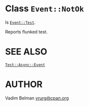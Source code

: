 Class `Event::NotOk`
====================

Is [`Event::Test`](https://github.com/vrurg/raku-Test-Async/blob/v0.1.1/docs/md/Test/Async/Event/Test.md).

Reports flunked test.

SEE ALSO
========

[`Test::Async::Event`](https://github.com/vrurg/raku-Test-Async/blob/v0.1.1/docs/md/Test/Async/Event.md)

AUTHOR
======

Vadim Belman <vrurg@cpan.org>

